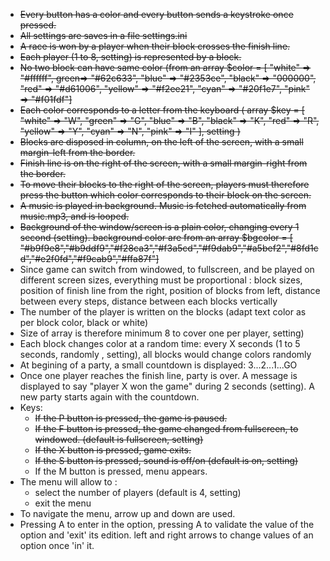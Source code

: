 - ~~Every button has a color and every button sends a keystroke once pressed.~~
- ~~All settings are saves in a file settings.ini~~
- ~~A race is won by a player when their block crosses the finish line.~~
- ~~Each player (1 to 8, setting) is represented by a block.~~
- ~~No two block can have same color (from an array $color = [ "white" => "#ffffff", green=> "#62c633", "blue" => "#2353ce", "black" => "000000", "red" => "#d61006", "yellow" => "#f2ee21", "cyan" => "#20f1e7", "pink" => "#f01fdf"]~~
- ~~Each color corresponds to a letter from the keyboard ( array $key = [ "white" => "W", "green" => "G", "blue" => "B", "black" => "K", "red" => "R", "yellow" => "Y", "cyan" => "N", "pink" => "I" ], setting )~~
- ~~Blocks are disposed in column, on the left of the screen, with a small margin-left from the border.~~
- ~~Finish line is on the right of the screen, with a small margin-right from the border.~~
- ~~To move their blocks to the right of the screen, players must therefore press the button which color corresponds to their block on the screen.~~
- ~~A music is played in background. Music is fetched automatically from music.mp3, and is looped.~~
- ~~Background of the window/screen is a plain color, changing every 1 second (setting). background color are from an array $bgcolor = [ "#b9f9e8","#b9ddf9","#f28ca3","#f3a5cd","#f9dab9","#a5bef2","#8fd1cd","#e2f0fd","#f9cab9","#ffa87f"]~~
- Since game can switch from windowed, to fullscreen, and be played on different screen sizes, everything must be proportional : block sizes, position of finish line from the right, position of blocks from left, distance between every steps, distance between each blocks vertically
- The number of the player is written on the blocks (adapt text color as per block color, black or white)
- Size of array is therefore minimum 8 to cover one per player, setting)
- Each block changes color at a random time: every X seconds (1 to 5 seconds, randomly , setting), all blocks would change colors randomly
- At begining of a party, a small countdown is displayed: 3...2...1...GO
- Once one player reaches the finish line, party is over. A message is displayed to say "player X won the game" during 2 seconds (setting). A new party starts again with the countdown.
- Keys:
    * ~~If the P button is pressed, the game is paused.~~
    * ~~If the F button is pressed, the game changed from fullscreen, to windowed. (default is fullscreen, setting)~~
    * ~~If the X button is pressed, game exits.~~
    * ~~If the S button is pressed, sound is off/on (default is on, setting)~~
    * If the M button is pressed, menu appears.
- The menu will allow to :
    * select the number of players (default is 4, setting)
    * exit the menu
- To navigate the menu, arrow up and down are used. 
- Pressing A to enter in the option, pressing A to validate the value of the option and 'exit' its edition. left and right arrows to change values of an option once 'in' it.


